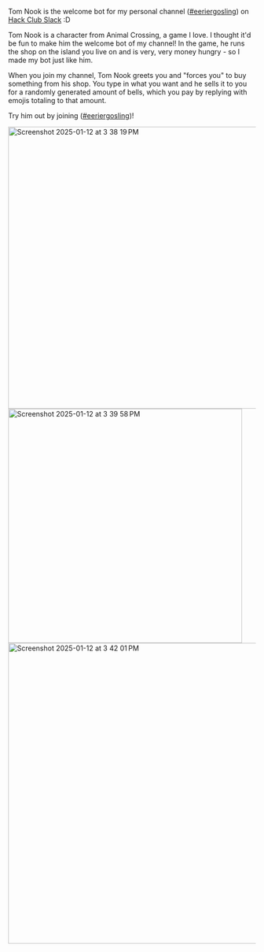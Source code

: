 Tom Nook is the welcome bot for my personal channel ([#eeriergosling](https://hackclub.slack.com/archives/C06V73WGACB)) on [Hack Club Slack](https://hackclub.slack.com) :D

Tom Nook is a character from Animal Crossing, a game I love. I thought it'd be fun to make him the welcome bot of my channel! In the game, he runs the shop on the island you live on and is very, very money hungry - so I made my bot just like him.

When you join my channel, Tom Nook greets you and "forces you" to buy something from his shop. You type in what you want and he sells it to you for a randomly generated amount of bells, which you pay by replying with emojis totaling to that amount.

Try him out by joining ([#eeriergosling](https://hackclub.slack.com/archives/C06V73WGACB))!

<img width="573" alt="Screenshot 2025-01-12 at 3 38 19 PM" src="https://github.com/user-attachments/assets/534bb878-6a58-4a6e-8116-167d0a06df29" />
<img width="476" alt="Screenshot 2025-01-12 at 3 39 58 PM" src="https://github.com/user-attachments/assets/7012b92b-61e6-4a9d-af30-6dc7e3180563" />
<img width="611" alt="Screenshot 2025-01-12 at 3 42 01 PM" src="https://github.com/user-attachments/assets/3f6e87dd-c592-43a5-a580-13dc221af33d" />
